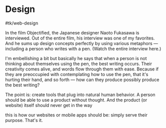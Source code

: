 # Design
#tk/web-design


In the film Objectified, the Japanese designer Naoto Fukasawa is interviewed. Out of the entire film, his interview was one of my favorites. And he sums up design concepts perfectly by using various metaphors — including a person who writes with a pen. (Watch the entire interview here.)

I'm embellishing a bit but basically he says that when a person is not thinking about themselves using the pen, the best writing occurs. Their creativity comes alive, and words flow through them with ease. Because if they are preoccupied with contemplating how to use the pen, that it's hurting their hand, and so forth — how can they produce possibly produce the best writing?

The point is: create tools that plug into natural human behavior. A person should be able to use a product without thought. And the product (or website) itself should never get in the way

this is how our websites or mobile apps should be: simply serve their purpose. That's it.